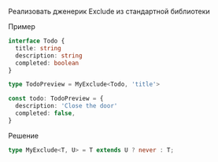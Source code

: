 Реализовать дженерик Exclude из стандартной библиотеки

Пример

```ts
interface Todo {
  title: string
  description: string
  completed: boolean
}

type TodoPreview = MyExclude<Todo, 'title'>

const todo: TodoPreview = {
  description: 'Close the door'
  completed: false,
}
```

Решение

```ts
type MyExclude<T, U> = T extends U ? never : T;
```
